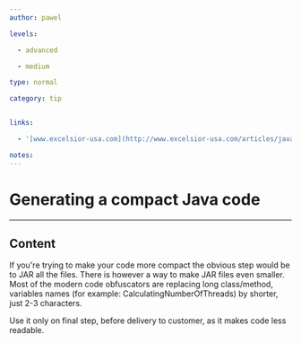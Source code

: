 ```yaml
---
author: pawel

levels:

  - advanced

  - medium

type: normal

category: tip


links:

  - '[www.excelsior-usa.com](http://www.excelsior-usa.com/articles/java-obfuscators.html){website}'

notes: 
---
```


# Generating a compact Java code

---
## Content

If you're trying to make your code more compact the obvious step would be to JAR all the files. There is however a way to make JAR files even smaller. Most of the modern code obfuscators are replacing long class/method, variables names 
(for example: CalculatingNumberOfThreads) by shorter, just 2-3 characters.

Use it only on final step, before delivery to customer, as it makes code less readable.

